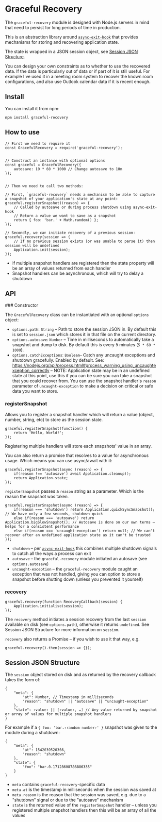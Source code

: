# Graceful Recovery

The `graceful-recovery` module is designed with Node.js servers in mind that need to persist for long periods of time in production.

This is an abstraction library around [`async-exit-hook`](https://www.npmjs.com/package/async-exit-hook) that provides mechanisms for storing and recovering application state.

The state is wrapped in a JSON session object, see [Session JSON Structure](#session-json-structure).

You can design your own constraints as to whether to use the recovered data. If the data is particularly out of data or if part of it is still useful. For example I've used it in a meeting room system to recover the known room configurations, and also use Outlook calendar data if it is recent enough.


## Install

You can install it from npm:

```
npm install graceful-recovery
```



## How to use

```
// First we need to require it
const GracefulRecovery = require('graceful-recovery');


// Construct an instance with optional options
const graceful = GracefulRecovery({
	autosave: 10 * 60 * 1000 // Change autosave to 10m
});


// Then we need to call two methods:

// First, `graceful-recovery` needs a mechanism to be able to capture a snapshot of your application's state at any point:
graceful.registerSnapshot((reason) => {
	// Called by autosave or during process shutdown using async-exit-hook
	// Return a value we want to save as a snapshot
	return { foo: 'bar.' + Math.random() };
});

// Secondly, we can initiate recovery of a previous session:
graceful.recovery(session => {
	// If no previous session exists (or was unable to parse it) then session will be undefined
	Application.init(session);
});
```

* If multiple snapshot handlers are registered then the state property will be an array of values returned from each handler
* Snapshot handlers can be asynchronous, which will try to delay a shutdown


## API

### Constructor

The `GracefulRecovery` class can be instantiated with an optional `options` object:

* `options.path`: `String` – Path to store the session JSON in. By default this is set to `session.json` which stores it in that file on the current directory.
* `options.autosave`: `Number` – Time in milliseconds to automatically take a snapshot and dump to disk. By default this is every 5 minutes (`5 * 60 * 1000`).
* `options.catchExceptions`: `Boolean`– Catch any uncaught exceptions and shutdown gracefully. Enabled by default. See: https://nodejs.org/api/process.html#process_warning_using_uncaughtexception_correctly – NOTE: Application state may be in an undefined state at this point, use this if you can be sure you can take a snapshot that you could recover from. You can use the snapshot handler's `reason` parameter of `uncaught-exception` to make a decision on critical or safe data you want to store.


### registerSnapshot

Allows you to register a snapshot handler which will return a value (object, number, string, etc) to store as the session state.

```
graceful.registerSnapshot(function() {
	return 'Hello, World!';
});
```

Registering multiple handlers will store each snapshots' value in an array.

You can also return a promise that resolves to a value for asynchronous usage.
Which means you can use async/await with it:

```
graceful.registerSnapshot(async (reason) => {
	if(reason !== 'autosave') await Application.cleanup();
	return Application.state;
});
```

`registerSnapshot` passes a `reason` string as a parameter. Which is the reason the snapshot was taken.

```
graceful.registerSnapshot(async (reason) => {
	if(reason === 'shutdown') return Application.quickSyncSnapshot(); // We have only a few seconds, shutdown quick
	else if(reason === 'autosave') return Application.bigSlowSnapshot(); // Autosave is done on our own terms – helps for a consistent performance
	else if(reason === 'uncaught-exception') return null; // We can't recover after an undefined application state as it can't be trusted
});
```

* `shutdown` – per [`async-exit-hook`](https://www.npmjs.com/package/async-exit-hook) this combines multiple shutdown signals to catch all the ways a process can exit
* `autosave` – the `graceful-recovery` module initiated an autosave (see `options.autosave`)
* `uncaught-exception` – the `graceful-recovery` module caught an exception that was not handled, giving you can option to store a snapshot before shutting down (unless you prevented it yourself)


### recovery

```
graceful.recovery(function RecoveryCallback(session) {
	Application.initialise(session);
});
```

The `recovery` method initiates a session recovery from the last `session` available on disk (see `options.path`), otherwise it returns `undefined`. See Session JSON Structure for more information on `session`.

`recovery` also returns a Promise – if you wish to use it that way, e.g.

```
graceful.recovery().then(session => {});
```


## Session JSON Structure

The `session` object stored on disk and as returned by the recovery callback takes the form of:

```
{
	"meta": {
		"at": Number, // Timestamp in milliseconds
		"reason": "shutdown" || "autosave" || "uncaught-exception"
	},
	"state": ‹value› || [‹value›, …] // Any value returned by snapshot or array of values for multiple snapshot handlers
}
```



For example if a `{ foo: 'bar.‹random number›' }` snapshot was given to the module during a shutdown:

```
{
	"meta": {
		"at": 1542039520366,
		"reason": "shutdown"
	},
	"state": {
		"foo": "bar.0.17128608786886335"
	}
}
```

* `meta` contains `graceful-recovery`-specific data
* `meta.at` is the timestamp in milliseconds when the session was saved at
* `meta.reason` is the reason that the session was saved, e.g. due to a "shutdown" signal or due to the "autosave" mechanism
* `state` is the returned value of the `registerSnapshot` handler – unless you registered multiple snapshot handlers then this will be an array of all the values
